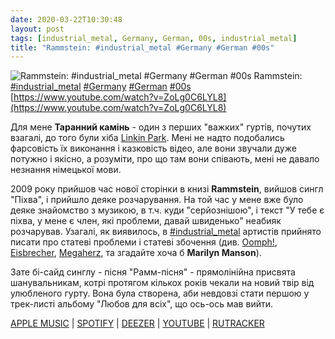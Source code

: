 ```yaml
---
date: 2020-03-22T10:30:48
layout: post
tags: [industrial_metal, Germany, German, 00s, industrial_metal]
title: "Rammstein: #industrial_metal #Germany #German #00s"
---
```

![Rammstein: #industrial_metal #Germany #German #00s](https://i.ytimg.com/vi/ZoLg0C6LYL8/maxresdefault.jpg)
Rammstein: [#industrial_metal](/tags/#industrial_metal) [#Germany](/tags/#Germany) [#German](/tags/#German) [#00s](/tags/#00s) [https://www.youtube.com/watch?v=ZoLg0C6LYL8](https://www.youtube.com/watch?v=ZoLg0C6LYL8)

Для мене **Таранний камінь** - один з перших &quot;важких&quot; гуртів, почутих взагалі, до того були хіба [Linkin Park](/2019-11-26-linkin-park--nu-metal-rapcore-usa-california-00s). Мені не надто подобались фарсовість їх виконання і казковість відео, але вони звучали дуже потужно і якісно, а розуміти, про що там вони співають, мені не давало незнання німецької мови.

2009 року прийшов час нової сторінки в книзі **Rammstein**, вийшов сингл &quot;Піхва&quot;, і прийшло деяке розчарування. На той час у мене вже було деяке знайомство з музикою, в т.ч. куди &quot;серйознішою&quot;, і текст &quot;У тебе є піхва, у мене є член, які проблеми, давай швиденько&quot; неабияк розчарував. Узагалі, як виявилось, в [#industrial_metal](/tags/#industrial_metal) артистів прийнято писати про статеві проблеми і статеві збочення (див. [Oomph!](/2019-10-18-oomph--industrial-metal-germany-german-90s-), [Eisbrecher](/2020-02-11-eisbrecher--industrial-metal-germany-german-00s), [Megaherz](/2019-10-23-megaherz--industrial-metal-germany-german-90s), та згадайте хоча б **Marilyn Manson**).

Зате бі-сайд синглу - пісня &quot;Рамм-пісня&quot; - прямолінійна присвята шанувальникам, котрі протягом кількох років чекали на новий твір від улюбленого гурту. Вона була створена, аби невдовзі стати першою у трек-листі альбому &quot;Любов для всіх&quot;, що ось-ось мав вийти.

[APPLE MUSIC](https://music.apple.com/ru/album/liebe-ist-f%C3%BCr-alle-da-bonus-track-version/1440793492?l=uk) \| [SPOTIFY](https://open.spotify.com/album/1fn14KaPP072v92vJUIeNt) \| [DEEZER](https://www.deezer.com/album/422033?utm_source=deezer&amp;utm_content=album-422033&amp;utm_term=1601611822_1584865764&amp;utm_medium=web) \| [YOUTUBE](https://www.youtube.com/playlist?list=PLBzBwYhHpqLKCy5ZgsL5H2XBDE8SZDMUv) \| [RUTRACKER](https://rutracker.org/forum/viewtopic.php?t=5732323)